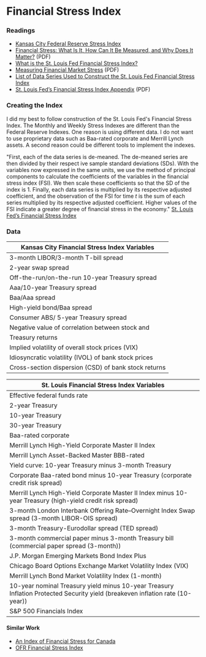 # Financial Stress Index

### Readings
- [Kansas City Federal Reserve Stress Index](https://www.kansascityfed.org/research/indicatorsdata/kcfsi)
- [Financial Stress: What Is It, How Can It Be Measured, and Why Does It Matter?](https://www.kansascityfed.org/PUBLICAT/ECONREV/pdf/09q2hakkio_keeton.pdf) (PDF)
- [What is the St. Louis Fed Financial Stress Index?](https://www.stlouisfed.org/on-the-economy/2014/june/what-is-the-st-louis-fed-financial-stress-index)
- [Measuring Financial Market Stress](https://files.stlouisfed.org/files/htdocs/publications/es/10/ES1002.pdf) (PDF)
- [List of Data Series Used to Construct the St. Louis Fed Financial Stress Index](https://www.stlouisfed.org/news-releases/st-louis-fed-financial-stress-index/stlfsi-key)
- [St. Louis Fed’s Financial Stress Index Appendix](https://files.stlouisfed.org/files/htdocs/publications/net/NETJan2010Appendix.pdf) (PDF)

### Creating the Index

I did my best to follow construction of the St. Louis Fed's Financial Stress Index. The Monthly and Weekly Stress Indexes are different than the Federal Reserve Indexes. One reason is using different data. I do not want to use proprietary data such as Baa-rated corporate and Merrill Lynch assets. A second reason could be different tools to implement the indexes.

"First, each of the data series is de-meaned. The de-meaned series are then divided by their respect
ive sample standard deviations (SDs). With the variables now expressed in the same units, we use the method of principal components to calculate the coefficients of the variables in the financial stress index (FSI). We then scale these coefficients so that the SD of the index is 1. Finally, each data series is multiplied by its respective adjusted coefficient, and the observation of the FSI for time _t_ is the sum of each series multiplied by its respective adjusted coefficient. Higher values of the FSI indicate a greater degree of financial stress in the economy." [St. Louis Fed’s Financial Stress Index][1]

[1]: https://files.stlouisfed.org/files/htdocs/publications/net/NETJan2010Appendix.pdf  "St. Louis Fed’s Financial Stress Index"


### Data

| Kansas City Financial Stress Index Variables | 
|---------- | 
| 3-month LIBOR/3-month T-bill spread |
| 2-year swap spread |
| Off-the-run/on-the-run 10-year Treasury spread |
| Aaa/10-year Treasury spread |
| Baa/Aaa spread |
| High-yield bond/Baa spread |
| Consumer ABS/ 5-year Treasury spread |
| Negative value of correlation between stock and
Treasury returns |
| Implied volatility of overall stock prices (VIX) |
| Idiosyncratic volatility (IVOL) of bank stock prices |
| Cross-section dispersion (CSD) of bank stock returns |

| St. Louis Financial Stress Index Variables |
| ---------- |
| Effective federal funds rate |
| 2-year Treasury |
| 10-year Treasury |
| 30-year Treasury |
| Baa-rated corporate |
| Merrill Lynch High-Yield Corporate Master II Index |
| Merrill Lynch Asset-Backed Master BBB-rated |
| Yield curve: 10-year Treasury minus 3-month Treasury |
| Corporate Baa-rated bond minus 10-year Treasury (corporate credit risk spread) |
| Merrill Lynch High-Yield Corporate Master II Index minus 10-year Treasury (high-yield credit risk spread) |
| 3-month London Interbank Offering Rate–Overnight Index Swap spread (3-month LIBOR-OIS spread) |
| 3-month Treasury-Eurodollar spread (TED spread) |
| 3-month commercial paper minus 3-month Treasury bill (commercial paper spread (3-month)) |
| J.P. Morgan Emerging Markets Bond Index Plus |
| Chicago Board Options Exchange Market Volatility Index (VIX) |
| Merrill Lynch Bond Market Volatility Index (1-month) |
| 10-year nominal Treasury yield minus 10-year Treasury Inflation Protected Security yield (breakeven inflation rate (10-year)) |
| S&P 500 Financials Index |

#### Similar Work

- [An Index of Financial Stress for Canada](https://www.bankofcanada.ca/2003/06/working-paper-2003-14/)
- [OFR Financial Stress Index](https://www.financialresearch.gov/financial-stress-index/)